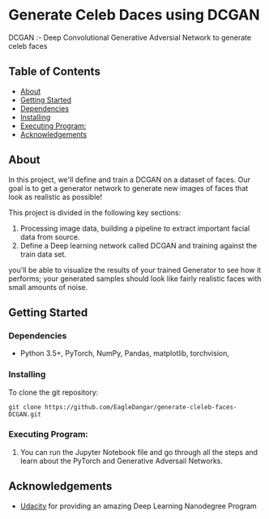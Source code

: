 # Generate Celeb Daces using DCGAN
DCGAN :- Deep Convolutional Generative Adversial Network to generate celeb faces

## Table of Contents
  - [About](#about)
  - [Getting Started](#getting-started)
  - [Dependencies](#dependencies)
  - [Installing](#installing)
  - [Executing Program:](#executing-program)
  - [Acknowledgements](#acknowledgements)

<a name="about"></a>
## About

In this project, we'll define and train a DCGAN on a dataset of faces. Our goal is to get a generator network to generate new images of faces that look as realistic as possible!

This project is divided in the following key sections:

1. Processing image data, building a pipeline to extract important facial data from source.
2. Define a Deep learning network called DCGAN and training against the train data set.

you'll be able to visualize the results of your trained Generator to see how it performs; your generated samples should look like fairly realistic faces with small amounts of noise.

<a name="getting_started"></a>
## Getting Started

<a name="dependencies"></a>
### Dependencies
* Python 3.5+, PyTorch, NumPy, Pandas, matplotlib, torchvision, 

<a name="installation"></a>
### Installing
To clone the git repository:
```
git clone https://github.com/EagleDangar/generate-cleleb-faces-DCGAN.git
```
<a name="execution"></a>
### Executing Program:
1. You can run the Jupyter Notebook file and go through all the steps and learn about the PyTorch and Generative Adversail Networks.


<a name="acknowledgement"></a>
## Acknowledgements

* [Udacity](https://www.udacity.com/) for providing an amazing Deep Learning Nanodegree Program
